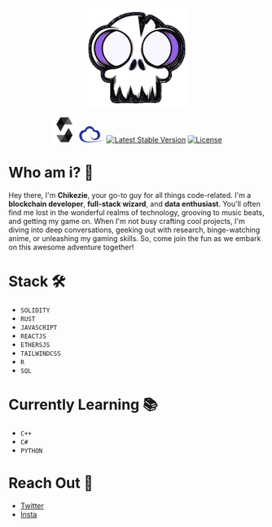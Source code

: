 <p align="center"><a href="https://twitter.com/longlivethrill" target="_blank"><img src="https://github.com/3ill/3ill-s-Portfolio/blob/main/src/assets/logo.png" width="200"></a></p>

<p align="center">
<a href="/"><img src="https://github.com/3ill/3ill-s-Portfolio/blob/main/src/assets/tech/solidity.png" alt="solidity" width="50"></a>
<a href="/"><img src="https://github.com/3ill/3ill-s-Portfolio/blob/main/src/assets/tech/ethers.svg" alt="solidity" width="50"></a>
<a href="https://packagist.org/packages/laravel/framework"><img src="https://img.shields.io/packagist/v/laravel/framework" alt="Latest Stable Version"></a>
<a href="https://packagist.org/packages/laravel/framework"><img src="https://img.shields.io/packagist/l/laravel/framework" alt="License"></a>
</p>





# Who am i? 🤔
Hey there, I'm **Chikezie**, your go-to guy for all things code-related. I'm a **blockchain developer**, **full-stack wizard**, and **data enthusiast**. You'll often find me lost in the wonderful realms of technology, grooving to music beats, and getting my game on. When I'm not busy crafting cool projects, I'm diving into deep conversations, geeking out with research, binge-watching anime, or unleashing my gaming skills. So, come join the fun as we embark on this awesome adventure together! 

# Stack 🛠
- `SOLIDITY`
- `RUST`
- `JAVASCRIPT`
- `REACTJS`
- `ETHERSJS`
- `TAILWINDCSS`
- `R`
- `SQL`

# Currently Learning 📚
- `C++`
- `C#`
- `PYTHON`

# Reach Out 🤙
- [Twitter](https://twitter.com/longlivethrill)
- [Insta](https://www.instagram.com/3illbaby/)
